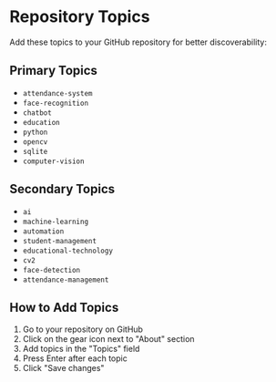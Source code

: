 # Repository Topics

Add these topics to your GitHub repository for better discoverability:

## Primary Topics
- `attendance-system`
- `face-recognition`
- `chatbot`
- `education`
- `python`
- `opencv`
- `sqlite`
- `computer-vision`

## Secondary Topics
- `ai`
- `machine-learning`
- `automation`
- `student-management`
- `educational-technology`
- `cv2`
- `face-detection`
- `attendance-management`

## How to Add Topics
1. Go to your repository on GitHub
2. Click on the gear icon next to "About" section
3. Add topics in the "Topics" field
4. Press Enter after each topic
5. Click "Save changes"
